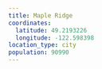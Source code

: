 ```yaml
---
title: Maple Ridge
coordinates:
  latitude: 49.2193226
  longitude: -122.598398
location_type: city
population: 90990
---
```

